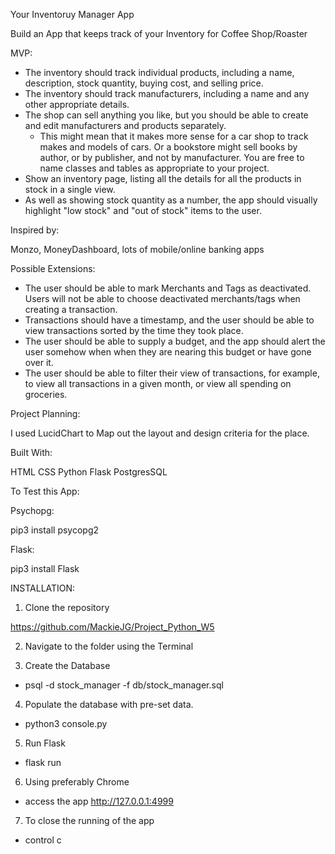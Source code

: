 Your Inventoruy Manager App

Build an App that keeps track of your Inventory for Coffee Shop/Roaster

MVP:

* The inventory should track individual products, including a name, description, stock quantity, buying cost, and selling price.
* The inventory should track manufacturers, including a name and any other appropriate details.
* The shop can sell anything you like, but you should be able to create and edit manufacturers and products separately.
  * This might mean that it makes more sense for a car shop to track makes and models of cars. Or a bookstore might sell books by author, or by publisher, and not by manufacturer. You are free to name classes and tables as appropriate to your project.
* Show an inventory page, listing all the details for all the products in stock in a single view.
* As well as showing stock quantity as a number, the app should visually highlight "low stock" and "out of stock" items to the user.

Inspired by:

Monzo, MoneyDashboard, lots of mobile/online banking apps

Possible Extensions:

* The user should be able to mark Merchants and Tags as deactivated. Users will not be able to choose deactivated merchants/tags when creating a transaction. 
* Transactions should have a timestamp, and the user should be able to view transactions sorted by the time they took place.
* The user should be able to supply a budget, and the app should alert the user somehow when when they are nearing this budget or have gone over it.
* The user should be able to filter their view of transactions, for example, to view all transactions in a given month, or view all spending on groceries.

Project Planning:

I used LucidChart to Map out the layout and design criteria for the place. 

Built With:

HTML
CSS
Python
Flask
PostgresSQL


To Test this App:

Psychopg:

pip3 install psycopg2

Flask:

pip3 install Flask

INSTALLATION:

1. Clone the repository

https://github.com/MackieJG/Project_Python_W5

2. Navigate to the folder using the Terminal

3. Create the Database
  -  psql -d stock_manager -f db/stock_manager.sql

4. Populate the database with pre-set data.
  - python3 console.py

5. Run Flask
  - flask run

6. Using preferably Chrome
 - access the app http://127.0.0.1:4999

7. To close the running of the app
 - control c
 



